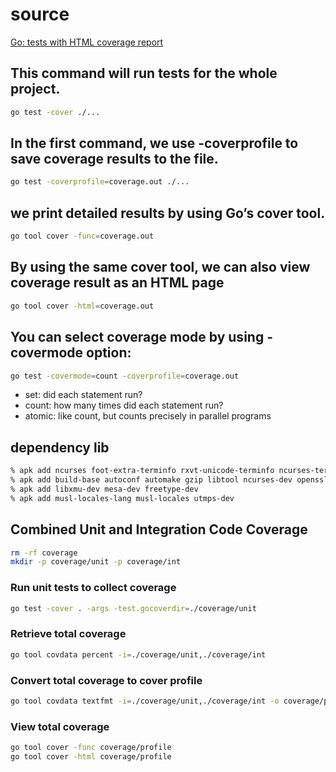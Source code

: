 # source
[Go: tests with HTML coverage report](https://kenanbek.medium.com/go-tests-with-html-coverage-report-f977da09552d)

## This command will run tests for the whole project.
```sh
go test -cover ./...
```

## In the first command, we use -coverprofile to save coverage results to the file. 
```sh
go test -coverprofile=coverage.out ./...
```

## we print detailed results by using Go’s cover tool.
```sh
go tool cover -func=coverage.out
```

## By using the same cover tool, we can also view coverage result as an HTML page
```sh
go tool cover -html=coverage.out
```

## You can select coverage mode by using -covermode option:

```sh
go test -covermode=count -coverprofile=coverage.out
```

- set: did each statement run?
- count: how many times did each statement run?
- atomic: like count, but counts precisely in parallel programs

## dependency lib

```sh
% apk add ncurses foot-extra-terminfo rxvt-unicode-terminfo ncurses-terminfo wezterm-extra-terminfo ncurses-terminfo-base
% apk add build-base autoconf automake gzip libtool ncurses-dev openssl-dev>3 perl-dev perl-io-tty protobuf-dev zlib-dev perl-doc
% apk add libxmu-dev mesa-dev freetype-dev
% apk add musl-locales-lang musl-locales utmps-dev
```
## Combined Unit and Integration Code Coverage

```sh
rm -rf coverage
mkdir -p coverage/unit -p coverage/int
```
### Run unit tests to collect coverage

```sh
go test -cover . -args -test.gocoverdir=./coverage/unit
```
### Retrieve total coverage

```sh
go tool covdata percent -i=./coverage/unit,./coverage/int
```

### Convert total coverage to cover profile

```sh
go tool covdata textfmt -i=./coverage/unit,./coverage/int -o coverage/profile
```

### View total coverage

```sh
go tool cover -func coverage/profile
go tool cover -html coverage/profile
```
